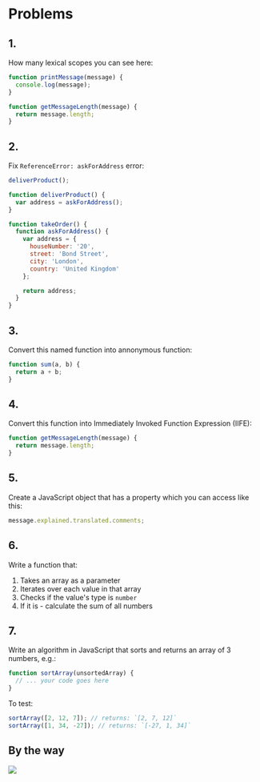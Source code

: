 # Problems

## 1.

How many lexical scopes you can see here:

```js
function printMessage(message) {
  console.log(message);  
}

function getMessageLength(message) {
  return message.length;
}
```

## 2.

Fix `ReferenceError: askForAddress` error:

```js
deliverProduct();

function deliverProduct() {
  var address = askForAddress();
}

function takeOrder() {
  function askForAddress() {
    var address = {
      houseNumber: '20',
      street: 'Bond Street',
      city: 'London',
      country: 'United Kingdom'
    };

    return address;
  }
}
```

## 3.

Convert this named function into annonymous function:

```js
function sum(a, b) {
  return a + b;
}
```

## 4.

Convert this function into Immediately Invoked Function Expression (IIFE):

```js
function getMessageLength(message) {
  return message.length;
}
```

## 5.

Create a JavaScript object that has a property which you can access like this:

```js
message.explained.translated.comments;
```

## 6.

Write a function that:
1. Takes an array as a parameter
2. Iterates over each value in that array
3. Checks if the value's type is `number`
4. If it is - calculate the sum of all numbers

## 7.

Write an algorithm in JavaScript that sorts and returns an array of 3 numbers, e.g.:

```js
function sortArray(unsortedArray) {
  // ... your code goes here
}
```

To test:
```js
sortArray([2, 12, 7]); // returns: `[2, 7, 12]`
sortArray([1, 34, -27]); // returns: `[-27, 1, 34]`
```

## By the way

![](http://www.explainxkcd.com/wiki/images/e/e6/minifigs.png)

